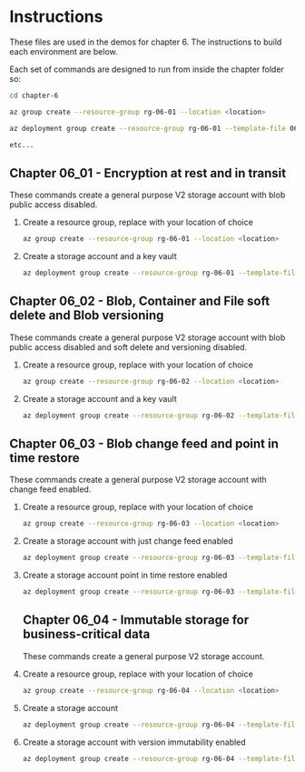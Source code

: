 # Instructions

These files are used in the demos for chapter 6. The instructions to build each environment are below.

Each set of commands are designed to run from inside the chapter folder so:

```bash
cd chapter-6

az group create --resource-group rg-06-01 --location <location>

az deployment group create --resource-group rg-06-01 --template-file 06_01/main.bicep --parameters resourceSuffix=0601 location=<location>

etc...
```

## Chapter 06_01 - Encryption at rest and in transit

These commands create a general purpose V2 storage account with blob public access disabled.

1. Create a resource group, replace <location> with your location of choice

    ```bash
    az group create --resource-group rg-06-01 --location <location>
    ```


2. Create a storage account and a key vault

    ```bash
    az deployment group create --resource-group rg-06-01 --template-file 06_01/main.bicep --parameters resourceSuffix=0601 location=<location>
    ```


## Chapter 06_02 - Blob, Container and File soft delete and Blob versioning

These commands create a general purpose V2 storage account with blob public access disabled and soft delete and versioning disabled.

1. Create a resource group, replace <location> with your location of choice

    ```bash
    az group create --resource-group rg-06-02 --location <location>
    ```


2. Create a storage account and a key vault

    ```bash
    az deployment group create --resource-group rg-06-02 --template-file 06_02/standard-storage.bicep --parameters resourceSuffix=0602 location=<location>
    ```



## Chapter 06_03 - Blob change feed and point in time restore

These commands create a general purpose V2 storage account with change feed enabled.

1. Create a resource group, replace <location> with your location of choice

    ```bash
    az group create --resource-group rg-06-03 --location <location>
    ```


2. Create a storage account with just change feed enabled

    ```bash
    az deployment group create --resource-group rg-06-03 --template-file 06_03/standard-storage.bicep --parameters resourceSuffix=0603 location=<location>
    ```

3. Create a storage account point in time restore enabled

    ```bash
    az deployment group create --resource-group rg-06-03 --template-file 06_03/standard-storage-restore.bicep --parameters resourceSuffix=0603 location=<location>
    ```

    ## Chapter 06_04 - Immutable storage for business-critical data

    These commands create a general purpose V2 storage account.

1. Create a resource group, replace <location> with your location of choice

    ```bash
    az group create --resource-group rg-06-04 --location <location>
    ```


2. Create a storage account

    ```bash
    az deployment group create --resource-group rg-06-04 --template-file 06_04/standard-storage.bicep --parameters resourceSuffix=0604 location=<location>
    ```

2. Create a storage account with version immutability enabled

    ```bash
    az deployment group create --resource-group rg-06-04 --template-file 06_04/standard-storage-verimmutability.bicep --parameters resourceSuffix=0604 location=<location>
    ```
